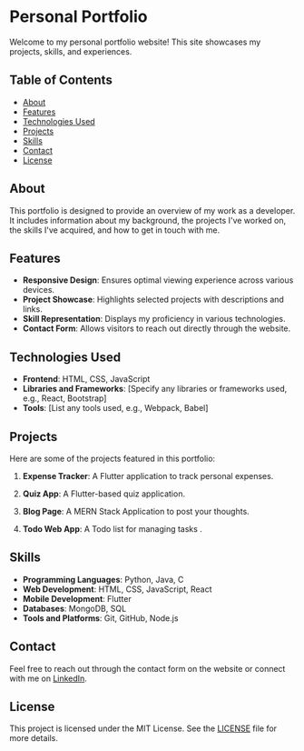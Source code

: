 

# Personal Portfolio

Welcome to my personal portfolio website! This site showcases my projects, skills, and experiences.

## Table of Contents

- [About](#about)
- [Features](#features)
- [Technologies Used](#technologies-used)
- [Projects](#projects)
- [Skills](#skills)
- [Contact](#contact)
- [License](#license)

## About

This portfolio is designed to provide an overview of my work as a developer. It includes information about my background, the projects I've worked on, the skills I've acquired, and how to get in touch with me.

## Features

- **Responsive Design**: Ensures optimal viewing experience across various devices.
- **Project Showcase**: Highlights selected projects with descriptions and links.
- **Skill Representation**: Displays my proficiency in various technologies.
- **Contact Form**: Allows visitors to reach out directly through the website.

## Technologies Used

- **Frontend**: HTML, CSS, JavaScript
- **Libraries and Frameworks**: [Specify any libraries or frameworks used, e.g., React, Bootstrap]
- **Tools**: [List any tools used, e.g., Webpack, Babel]

## Projects

Here are some of the projects featured in this portfolio:

1. **Expense Tracker**: A Flutter application to track personal expenses. 

2. **Quiz App**: A Flutter-based quiz application. 

3. **Blog Page**: A MERN Stack Application to post your thoughts.

4. **Todo Web App**: A Todo list for managing tasks .

## Skills

- **Programming Languages**: Python, Java, C
- **Web Development**: HTML, CSS, JavaScript, React
- **Mobile Development**: Flutter
- **Databases**: MongoDB, SQL
- **Tools and Platforms**: Git, GitHub, Node.js

## Contact

Feel free to reach out through the contact form on the website or connect with me on [LinkedIn](https://www.linkedin.com/in/jainras-peter-p-52b87528b/).

## License

This project is licensed under the MIT License. See the [LICENSE](LICENSE) file for more details.

